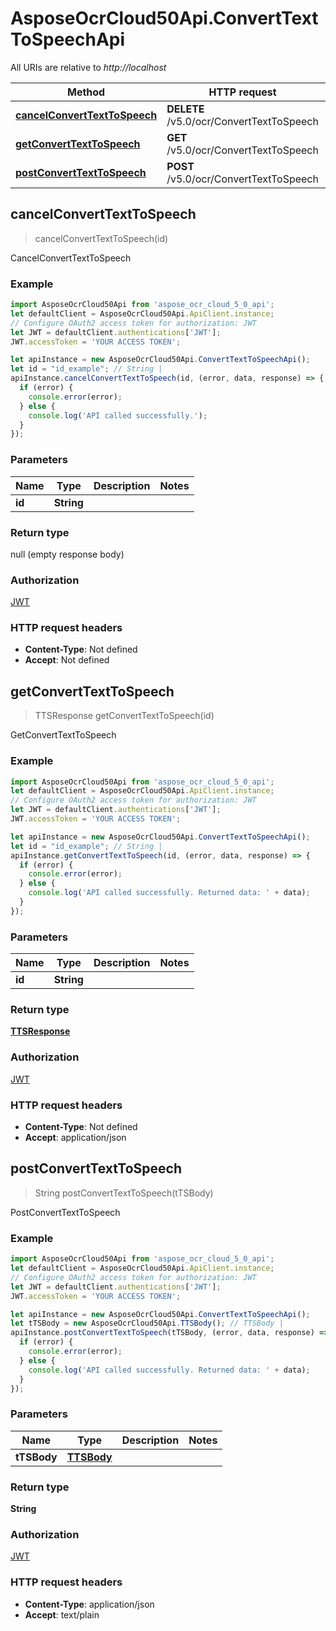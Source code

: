 # AsposeOcrCloud50Api.ConvertTextToSpeechApi

All URIs are relative to *http://localhost*

Method | HTTP request | Description
------------- | ------------- | -------------
[**cancelConvertTextToSpeech**](ConvertTextToSpeechApi.md#cancelConvertTextToSpeech) | **DELETE** /v5.0/ocr/ConvertTextToSpeech | CancelConvertTextToSpeech
[**getConvertTextToSpeech**](ConvertTextToSpeechApi.md#getConvertTextToSpeech) | **GET** /v5.0/ocr/ConvertTextToSpeech | GetConvertTextToSpeech
[**postConvertTextToSpeech**](ConvertTextToSpeechApi.md#postConvertTextToSpeech) | **POST** /v5.0/ocr/ConvertTextToSpeech | PostConvertTextToSpeech



## cancelConvertTextToSpeech

> cancelConvertTextToSpeech(id)

CancelConvertTextToSpeech

### Example

```javascript
import AsposeOcrCloud50Api from 'aspose_ocr_cloud_5_0_api';
let defaultClient = AsposeOcrCloud50Api.ApiClient.instance;
// Configure OAuth2 access token for authorization: JWT
let JWT = defaultClient.authentications['JWT'];
JWT.accessToken = 'YOUR ACCESS TOKEN';

let apiInstance = new AsposeOcrCloud50Api.ConvertTextToSpeechApi();
let id = "id_example"; // String | 
apiInstance.cancelConvertTextToSpeech(id, (error, data, response) => {
  if (error) {
    console.error(error);
  } else {
    console.log('API called successfully.');
  }
});
```

### Parameters


Name | Type | Description  | Notes
------------- | ------------- | ------------- | -------------
 **id** | **String**|  | 

### Return type

null (empty response body)

### Authorization

[JWT](../README.md#JWT)

### HTTP request headers

- **Content-Type**: Not defined
- **Accept**: Not defined


## getConvertTextToSpeech

> TTSResponse getConvertTextToSpeech(id)

GetConvertTextToSpeech

### Example

```javascript
import AsposeOcrCloud50Api from 'aspose_ocr_cloud_5_0_api';
let defaultClient = AsposeOcrCloud50Api.ApiClient.instance;
// Configure OAuth2 access token for authorization: JWT
let JWT = defaultClient.authentications['JWT'];
JWT.accessToken = 'YOUR ACCESS TOKEN';

let apiInstance = new AsposeOcrCloud50Api.ConvertTextToSpeechApi();
let id = "id_example"; // String | 
apiInstance.getConvertTextToSpeech(id, (error, data, response) => {
  if (error) {
    console.error(error);
  } else {
    console.log('API called successfully. Returned data: ' + data);
  }
});
```

### Parameters


Name | Type | Description  | Notes
------------- | ------------- | ------------- | -------------
 **id** | **String**|  | 

### Return type

[**TTSResponse**](TTSResponse.md)

### Authorization

[JWT](../README.md#JWT)

### HTTP request headers

- **Content-Type**: Not defined
- **Accept**: application/json


## postConvertTextToSpeech

> String postConvertTextToSpeech(tTSBody)

PostConvertTextToSpeech

### Example

```javascript
import AsposeOcrCloud50Api from 'aspose_ocr_cloud_5_0_api';
let defaultClient = AsposeOcrCloud50Api.ApiClient.instance;
// Configure OAuth2 access token for authorization: JWT
let JWT = defaultClient.authentications['JWT'];
JWT.accessToken = 'YOUR ACCESS TOKEN';

let apiInstance = new AsposeOcrCloud50Api.ConvertTextToSpeechApi();
let tTSBody = new AsposeOcrCloud50Api.TTSBody(); // TTSBody | 
apiInstance.postConvertTextToSpeech(tTSBody, (error, data, response) => {
  if (error) {
    console.error(error);
  } else {
    console.log('API called successfully. Returned data: ' + data);
  }
});
```

### Parameters


Name | Type | Description  | Notes
------------- | ------------- | ------------- | -------------
 **tTSBody** | [**TTSBody**](TTSBody.md)|  | 

### Return type

**String**

### Authorization

[JWT](../README.md#JWT)

### HTTP request headers

- **Content-Type**: application/json
- **Accept**: text/plain

